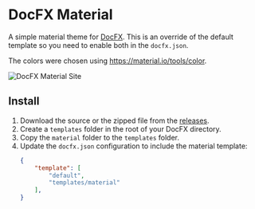 # DocFX Material

A simple material theme for [DocFX](https://dotnet.github.io/docfx/). This is an
override of the default template so you need to enable both in the `docfx.json`.

The colors were chosen using <https://material.io/tools/color>.

![DocFX Material Site](./docs/images/material-site.png)

## Install

1. Download the source or the zipped file from the [releases](https://github.com/ovasquez/docfx-material/releases).
2. Create a `templates` folder in the root of your DocFX directory.
3. Copy the `material` folder to the `templates` folder.
4. Update the `docfx.json` configuration to include the material template:
    ```json
    {
        "template": [
            "default",
            "templates/material"
        ],
    }
    ```